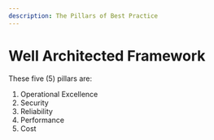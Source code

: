 ```yaml
---
description: The Pillars of Best Practice
---
```


# Well Architected Framework

These five \(5\) pillars are:

1. Operational Excellence
2. Security 
3. Reliability
4. Performance
5. Cost

